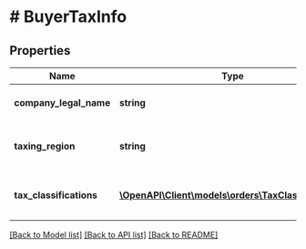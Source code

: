# # BuyerTaxInfo

## Properties

Name | Type | Description | Notes
------------ | ------------- | ------------- | -------------
**company_legal_name** | **string** | The legal name of the company. | [optional]
**taxing_region** | **string** | The country or region imposing the tax. | [optional]
**tax_classifications** | [**\OpenAPI\Client\models\orders\TaxClassification[]**](TaxClassification.md) | A list of tax classifications that apply to the order. | [optional]

[[Back to Model list]](../../README.md#models) [[Back to API list]](../../README.md#endpoints) [[Back to README]](../../README.md)
